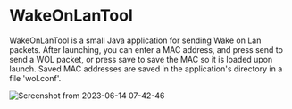 # WakeOnLanTool

WakeOnLanTool is a small Java application for sending Wake on Lan packets. 
After launching, you can enter a MAC address, and press send to send a WOL packet, or press save to save the MAC so it is loaded upon launch. 
Saved MAC addresses are saved in the application's directory in a file 'wol.conf'. 

![Screenshot from 2023-06-14 07-42-46](https://github.com/JimMatthew/WakeOnLanTool/assets/28635265/e6e91b6b-68ce-468f-8fbb-49bd2eb7740f)
